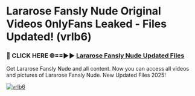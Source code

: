 # Lararose Fansly Nude Original Videos 0nlyFans Leaked - Files Updated! (vrlb6)

<h3>🔴 CLICK HERE 🌐==►► <a href="https://tinyurl.com/5h6xmrr3" rel="nofollow">Lararose Fansly Nude Updated Files</a></h3>

Get Lararose Fansly Nude and all content. Now you can access all videos and pictures of Lararose Fansly Nude. New Updated Files 2025!

[![vrlb6](https://i.imgur.com/KVD873Z.gif)](https://tinyurl.com/5h6xmrr3)

